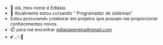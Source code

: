 - 👋 olá, meu nome é Edlásia 
- 🌱 Atualmente estou cursando " Programador de sistemas"
-  Estou procurando colaborar em projetos que possam me proporcionar conhecimentos novos.
- 📫 para me encontrar  edlasiapereira@gmail.com
-  💕...✨💍

<!---
edlasia/edlasia is a ✨ special ✨ repository because its `README.md` (this file) appears on your GitHub profile.
You can click the Preview link to take a look at your changes.
--->
